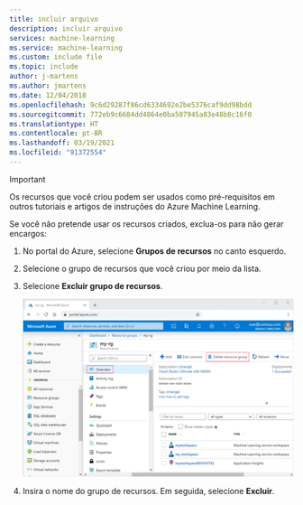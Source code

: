```yaml
---
title: incluir arquivo
description: incluir arquivo
services: machine-learning
ms.service: machine-learning
ms.custom: include file
ms.topic: include
author: j-martens
ms.author: jmartens
ms.date: 12/04/2018
ms.openlocfilehash: 9c6d29287f86cd6334692e2be5376caf9dd98bdd
ms.sourcegitcommit: 772eb9c6684dd4864e0ba507945a83e48b8c16f0
ms.translationtype: HT
ms.contentlocale: pt-BR
ms.lasthandoff: 03/19/2021
ms.locfileid: "91372554"
---
```

>[!IMPORTANT]
>Os recursos que você criou podem ser usados como pré-requisitos em outros tutoriais e artigos de instruções do Azure Machine Learning. 


Se você não pretende usar os recursos criados, exclua-os para não gerar encargos:

1. No portal do Azure, selecione **Grupos de recursos** no canto esquerdo.
 
1. Selecione o grupo de recursos que você criou por meio da lista.

1. Selecione **Excluir grupo de recursos**.

   ![Captura de tela das seleções para excluir um grupo de recursos no portal do Azure.](./media/aml-delete-resource-group/delete-resources.png)

1. Insira o nome do grupo de recursos. Em seguida, selecione **Excluir**.
